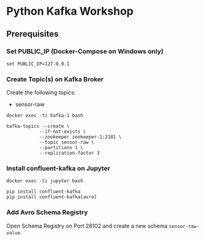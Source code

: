 # Python Kafka Workshop

## Prerequisites

### Set PUBLIC_IP (Docker-Compose on Windows only)
```
set PUBLIC_IP=127.0.0.1
```

### Create Topic(s) on Kafka Broker
Create the following topics:
- sensor-raw

```
docker exec -ti kafka-1 bash
```

```
kafka-topics --create \
			--if-not-exists \
			--zookeeper zookeeper-1:2181 \
			--topic sensor-raw \
			--partitions 1 \
			--replication-factor 3
```
### Install confluent-kafka on Jupyter
```
docker exec -ti jupyter bash
```

```
pip install confluent-kafka
pip install confluent-kafka[avro]
```

### Add Avro Schema Registry
Open Schema Registry on Port 28102 and create a new schema ```sensor-raw-value```.
